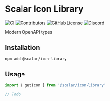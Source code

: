 # Scalar Icon Library

[![CI](https://github.com/scalar/icon-library/actions/workflows/ci.yml/badge.svg)](https://github.com/scalar/icon-library/actions/workflows/ci.yml)
[![Contributors](https://img.shields.io/github/contributors/scalar/icon-library)](https://github.com/scalar/icon-library/graphs/contributors)
[![GitHub License](https://img.shields.io/github/license/scalar/icon-library)](https://github.com/scalar/icon-library/blob/main/LICENSE)
[![Discord](https://img.shields.io/discord/1135330207960678410?style=flat&color=5865F2)](https://discord.gg/scalar)

Modern OpenAPI types

## Installation

```bash
npm add @scalar/icon-library
```

## Usage

```ts
import { getIcon } from '@scalar/icon-library'

// Todo
```
